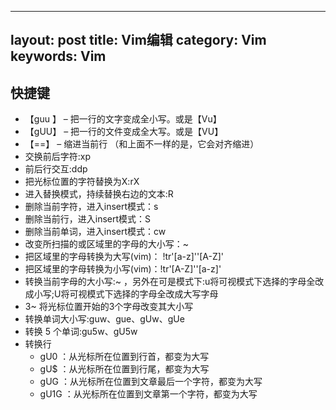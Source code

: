 
---
layout: post
title: Vim编辑
category: Vim
keywords: Vim
--- 

## 快捷键

* 【guu 】 – 把一行的文字变成全小写。或是【Vu】
* 【gUU】 – 把一行的文件变成全大写。或是【VU】
* 【==】  – 缩进当前行 （和上面不一样的是，它会对齐缩进）
* 交换前后字符:xp
* 前后行交互:ddp
* 把光标位置的字符替换为X:rX
* 进入替换模式，持续替换右边的文本:R
* 删除当前字符，进入insert模式：s
* 删除当前行，进入insert模式：S
* 删除当前单词，进入insert模式：cw
* 改变所扫描的或区域里的字母的大小写：~         
* 把区域里的字母转换为大写(vim)： !tr'[a-z]''[A-Z]'      
* 把区域里的字母转换为小写(vim)：!tr'[A-Z]''[a-z]' 
* 转换当前字母的大小写:~ ，另外在可是模式下:u将可视模式下选择的字母全改成小写;U将可视模式下选择的字母全改成大写字母
* 3~  将光标位置开始的3个字母改变其大小写
* 转换单词大小写:guw、gue、gUw、gUe
* 转换 5 个单词:gu5w、gU5w     
* 转换行
	* gU0 ：从光标所在位置到行首，都变为大写
	* gU$ ：从光标所在位置到行尾，都变为大写
	* gUG ：从光标所在位置到文章最后一个字符，都变为大写
	* gU1G ：从光标所在位置到文章第一个字符，都变为大写